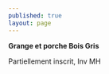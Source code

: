 ```yaml
---
published: true
layout: page
---
```


**Grange et porche Bois Gris**

Partiellement inscrit, Inv MH
